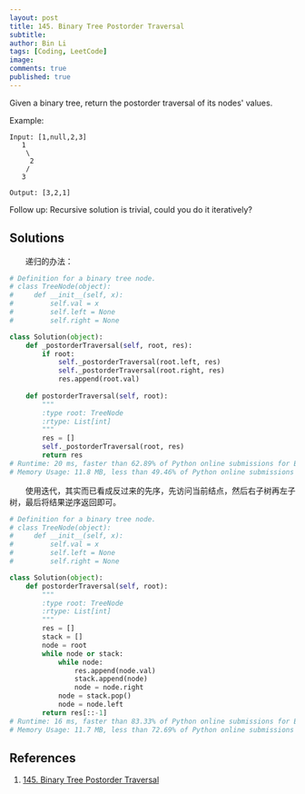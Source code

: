 ```yaml
---
layout: post
title: 145. Binary Tree Postorder Traversal
subtitle: 
author: Bin Li
tags: [Coding, LeetCode]
image: 
comments: true
published: true
---
```


Given a binary tree, return the postorder traversal of its nodes' values.

Example:
```
Input: [1,null,2,3]
   1
    \
     2
    /
   3

Output: [3,2,1]
```
Follow up: Recursive solution is trivial, could you do it iteratively?

## Solutions
　　递归的办法：

```python
# Definition for a binary tree node.
# class TreeNode(object):
#     def __init__(self, x):
#         self.val = x
#         self.left = None
#         self.right = None

class Solution(object):
    def _postorderTraversal(self, root, res):
        if root:
            self._postorderTraversal(root.left, res)
            self._postorderTraversal(root.right, res)
            res.append(root.val)
            
    def postorderTraversal(self, root):
        """
        :type root: TreeNode
        :rtype: List[int]
        """
        res = []
        self._postorderTraversal(root, res)
        return res
# Runtime: 20 ms, faster than 62.89% of Python online submissions for Binary Tree Postorder Traversal.
# Memory Usage: 11.8 MB, less than 49.46% of Python online submissions for Binary Tree Postorder Traversal.
```

　　使用迭代，其实而已看成反过来的先序，先访问当前结点，然后右子树再左子树，最后将结果逆序返回即可。

```python
# Definition for a binary tree node.
# class TreeNode(object):
#     def __init__(self, x):
#         self.val = x
#         self.left = None
#         self.right = None

class Solution(object):
    def postorderTraversal(self, root):
        """
        :type root: TreeNode
        :rtype: List[int]
        """
        res = []
        stack = []
        node = root
        while node or stack:
            while node:
                res.append(node.val)
                stack.append(node)
                node = node.right
            node = stack.pop()
            node = node.left
        return res[::-1]
# Runtime: 16 ms, faster than 83.33% of Python online submissions for Binary Tree Postorder Traversal.
# Memory Usage: 11.7 MB, less than 72.69% of Python online submissions for Binary Tree Postorder Traversal.
```
## References
1. [145. Binary Tree Postorder Traversal](https://leetcode.com/problems/binary-tree-postorder-traversal/)